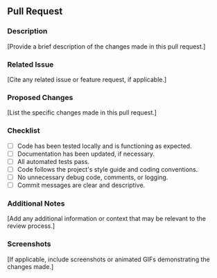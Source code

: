 ## Pull Request

### Description

[Provide a brief description of the changes made in this pull request.]

### Related Issue

[Cite any related issue or feature request, if applicable.]

### Proposed Changes

[List the specific changes made in this pull request.]

### Checklist

- [ ] Code has been tested locally and is functioning as expected.
- [ ] Documentation has been updated, if necessary.
- [ ] All automated tests pass.
- [ ] Code follows the project's style guide and coding conventions.
- [ ] No unnecessary debug code, comments, or logging.
- [ ] Commit messages are clear and descriptive.

### Additional Notes

[Add any additional information or context that may be relevant to the review process.]

### Screenshots

[If applicable, include screenshots or animated GIFs demonstrating the changes made.]


